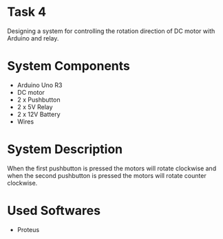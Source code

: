 
# Task 4
Designing a system for controlling the rotation direction of DC motor with Arduino and relay.
# System Components
- Arduino Uno R3
- DC motor
- 2 x Pushbutton
- 2 x 5V Relay
- 2 x 12V Battery
- Wires

# System Description
When the first pushbutton is pressed the motors will rotate clockwise and when the second pushbutton is pressed the motors will rotate counter clockwise.


# Used Softwares
- Proteus
